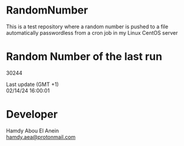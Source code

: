 # RandomNumber    
This is a test repository where a random number is pushed to a file automatically passwordless from a cron job in my Linux CentOS server    
# Random Number of the last run   
30244
      
Last update (GMT +1)    
02/14/24 16:00:01
# Developer    
Hamdy Abou El Anein   
hamdy.aea@protonmail.com
